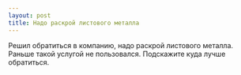 ```yaml
---
layout: post 
title: Надо раскрой листового металла 
--- 
```

Решил обратиться в компанию, надо раскрой листового металла. Раньше такой услугой не пользовался. Подскажите куда лучше обратиться.